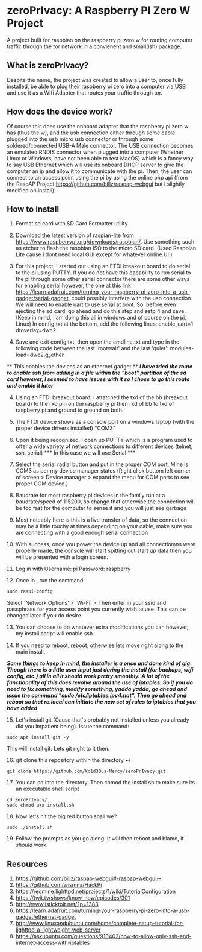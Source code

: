 # zeroPrIvacy: A Raspberry PI Zero W Project
A project built for raspbian on the raspberry pi zero w for routing computer traffic through the tor network in a convienent and small(ish) package.
## What is zeroPrIvacy?
Despite the name, the project was created to allow a user to, once fully installed, be able to plug their raspberry pi zero into a computer via USB and use it as a Wifi Adapter that routes your traffic through tor. 
## How does the device work?
Of course this does use the onboard adapter that the raspberry pi zero w has (thus the w), and the usb connection either through some cable plugged into the usb micro usb connector or through some soldered/connected USB-A Male connector. The USB connection becomes an emulated RNDIS connector when plugged into a computer (Whether Linux or Windows, have not been able to test MacOS) which is a fancy way to say USB Ethernet which will use its onboard DHCP server to give the computer an ip and allow it to communicate with the pi. Then, the user can connect to an access point using the pi by using the online php api (from the RaspAP Project https://github.com/billz/raspap-webgui but I slightly modified on install).
## How to install
1) Format sd card with SD Card Formatter utility

2) Download the latest version of raspian-lite from https://www.raspberrypi.org/downloads/raspbian/. Use something such as etcher to flash the raspbian ISO to the micro SD card. (Used Raspbian Lite cause i dont need local GUI except for whatever online UI )
	
3) For this project, I started out using an FTDI breakout board to do serial to the pi using PUTTY. If you do not have this capability to run serial to the pi through some other serial connector there are some other ways for enabling serial however, the one at this link https://learn.adafruit.com/turning-your-raspberry-pi-zero-into-a-usb-gadget/serial-gadget, could possibly interfere with the usb connection.
We will need to enable uart to use serial at boot. So, before even ejecting the sd card, go ahead and do this step and setp 4 and save. 
(Keep in mind, I am doing this all in windows and of course on the pi, Linux)
In config.txt at the bottom, add the following lines:
enable_uart=1 
dtoverlay=dwc2 
	
4) Save and exit config.txt, then open the cmdline.txt and type in the following code between the last 'rootwait' and the last 'quiet':
modules-load=dwc2,g_ether

** This enables the devices as an ethernet gadget **
***I have tried the route to enable ssh from adding in a file within the "boot" partition of the sd card however, I seemed to have issues with it so I chose 
to go this route and enable it later***
	
4) Using an FTDI breakout board, I attatched the txd of the bb (breakout board) to the rxd pin on the raspberry pi then rxd of bb to txd of raspberry pi and ground to ground on both. 
	
5) The FTDI device shows as a console port on a windows laptop (with the proper device drivers installed) "COM3"
	
6) Upon it being recognized, I open up PUTTY which is a program used to offer a wide variety of network connections to different devices (telnet, ssh, serial)
*** In this case we will use Serial ***
	
7) Select the serial radial button and put in the proper COM port, Mine is COM3 as per my device manager states (Right click bottom left corner of screen > Device manager > expand the menu for COM ports to see proper COM device.)
	
8) Baudrate for most raspberry pi devices in the family run at a baudrate/speed of 115200, so change that otherwise the connection will be too fast for the computer to sense it and you will just see garbage
	
9) Most noteably here is this is a live transfer of data, so the connection may be a little touchy at times depending on your cable, make sure you are connecting with a good enough serial connection
	
10) With success, once you power the device up and all connectiomns were properly made, the console will start spitting out start up data then you will be presented with a login screen. 
	
11) Log in with Username: pi Password: raspberry
	
12) Once in , run the command 
```
sudo raspi-config
```
Select 'Network Options' > 'Wi-Fi' > Then enter in your ssid and passphrase for your access point you currently wish to use. This can be changed later if you do desire. 
	
13) You can choose to do whatever extra modifications you can however, my install script will enable ssh. 

14) If you need to reboot, reboot, otherwise lets move right along to the main install.

***Some things to keep in mind, the installer is a once and done kind of gig. Though there is a little user input just during the install (for backups, wifi config, etc.) all in all it should work pretty smoothly.***
***A lot of the functionality of this does revolve around the use of iptables. So if you do need to fix something, modify something, yadda yadda, go ahead and issue the command "sudo /etc/iptables.ipv4.nat". Then go ahead and reboot so that rc.local can initiate the new set of rules to iptables that you have added***

15) Let's install git (Cause that's probably not installed unless you already did you impatient being). Issue the command:
```
sudo apt install git -y
```
This will install git. Lets git right to it then.

16) git clone this repository within the directory ~/
```
git clone https://github.com/Xc1d30us-Mercy/zeroPrIvacy.git
```
17) You can cd into the directory. Then chmod the install.sh to make sure its an executable shell script
```
cd zeroPrIvacy/
sudo chmod a+x install.sh
```
18) Now let's hit the big red button shall we?
```
sudo ./install.sh
```
19) Follow the prompts as you go along. It will then reboot and blamo, it *should* work. 

## Resources
1) https://github.com/billz/raspap-webgui#-raspap-webgui--
2) https://github.com/wismna/HackPi
3) https://redmine.lighttpd.net/projects/1/wiki/TutorialConfiguration
4) https://twit.tv/shows/know-how/episodes/301
5) http://www.isticktoit.net/?p=1383
6) https://learn.adafruit.com/turning-your-raspberry-pi-zero-into-a-usb-gadget/ethernet-gadget
7) http://www.linuxandubuntu.com/home/complete-setup-tutorial-for-lighttpd-a-lightweight-web-server
8) https://askubuntu.com/questions/910402/how-to-allow-only-ssh-and-internet-access-with-iptables
